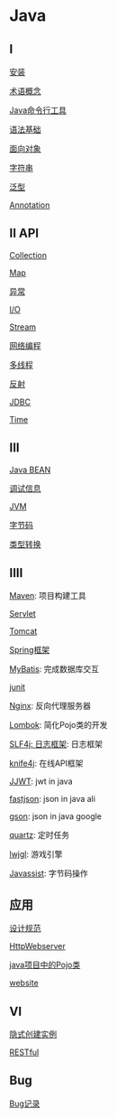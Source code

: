 # Java

## I

[安装](Java_Environment_Install.md)

[术语概念](Java_Terms.md)

[Java命令行工具](Java_Tools.md)

[语法基础](/sorted/Java/Java_Foundation.md)

[面向对象](/sorted/Java/Java_Object_Oriented.md)

[字符串](Java_String.md)

[泛型](Java_Generics.md)

[Annotation](Java_Annotation.md)

## II API

[Collection](Java_Collection.md)

[Map](Java_Map.md)

[异常](Java_Exception.md)

[I/O](Java_IO.md)


[Stream](Java_Stream.md)

[网络编程](/sorted/Java/Java_Network_Programming.md)

[多线程](../sorted/java/Java_Thread.md)

[反射](Java_Reflect.md)

[JDBC](Java_JDBC.md)

[Time](/sorted/java/Java_Time.md)

## III

[Java BEAN](Java_BEAN.md)

[调试信息](Java_Debug_Info.md)

[JVM](Java_JVM.md)

[字节码](Java_Byte_Code.md)

[类型转换](Java_Conversion.md)

## IIII

[Maven](Java_Maven.md): 项目构建工具

[Servlet](Javax_Servlet.md)

[Tomcat](Java_Tomcat.md)

[Spring框架](Spring.md)

[MyBatis](/sorted/Java/MyBatis.md): 完成数据库交互

[junit](/sorted/Java/Java_Junit.md)

[Nginx](/sorted/Java/Java_Nginx.md): 反向代理服务器

[Lombok](/sorted/Java/Lombok.md): 简化Pojo类的开发

[SLF4j: 日志框架](/sorted/Java/Java_SLF4j.md): 日志框架

[knife4j](/sorted/Java/Java_Knife4j.md): 在线API框架

[JJWT](/sorted/Java/Java_JJWT.md): jwt in java

[fastjson](Java_FastJson.md): json in java ali

[gson](/sorted/Java/Java_Gson.md): json in java google

[quartz](/sorted/Java/Java_Quartz.md): 定时任务

[lwjgl](/sorted/Java/Java_LWJGL.md): 游戏引擎

[Javassist](/sorted/Java/Java_Javassist.md): 字节码操作

## 应用

[设计规范](/sorted/Java/Java_Design_Standard.md)

[HttpWebserver](/sorted/Java/Java_Application_HttpWebserver.md)

[java项目中的Pojo类](/sorted/Java/Java_Pojo.md)

[website]()

## VI

[隐式创建实例](Java_Create_Instance_Implicitly.md)

[RESTful](RESTful.md)

## Bug

[Bug记录](Java_Learn_From_Bug.md)
